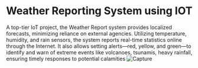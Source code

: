 # Weather Reporting System using IOT
A top-tier IoT project, the Weather Report system provides localized forecasts, minimizing reliance on external agencies. Utilizing temperature, humidity, and rain sensors, the system reports real-time statistics online through the Internet. It also allows setting alerts—red, yellow, and green—to identify and warn of extreme events like volcanoes, tsunamis, heavy rainfall, ensuring timely responses to potential calamities
![Capture](https://github.com/anu2a/Slash-Mark-Weather-reporting-system/assets/117003966/8d5ed1b1-8658-43c7-a8a8-1b93c59e2585)
